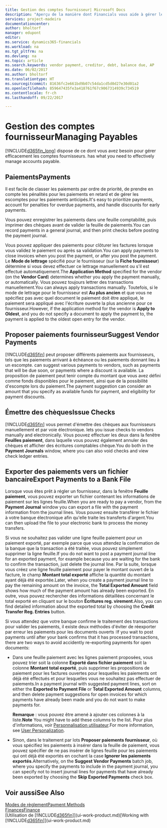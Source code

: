```yaml
---
title: Gestion des comptes fournisseur| Microsoft Docs
description: "Aperçu de la manière dont Financials vous aide à gérer les comptes fournisseurs, y compris les paiements fournisseur, les créditeurs, les dettes, et le solde dû."
services: project-madeira
documentationcenter: 
author: bholtorf
manager: edupont
editor: 
ms.service: dynamics365-financials
ms.workload: na
ms.tgt_pltfrm: na
ms.devlang: na
ms.topic: article
ms.search.keywords: vendor payment, creditor, debt, balance due, AP
ms.date: 06/02/2017
ms.author: bholtorf
ms.translationtype: HT
ms.sourcegitcommit: 81636fc2e661bd9b07c54da1cd5d0d27e30d01a2
ms.openlocfilehash: 859647435fe3a418761f67c9067314939c734519
ms.contentlocale: fr-ch
ms.lasthandoff: 09/22/2017

---
```

# <a name="managing-payables"></a><span data-ttu-id="d7edf-103">Gestion des comptes fournisseur</span><span class="sxs-lookup"><span data-stu-id="d7edf-103">Managing Payables</span></span>
[!INCLUDE[d365fin_long](includes/d365fin_long_md.md)]<span data-ttu-id="d7edf-104"> dispose de ce dont vous avez besoin pour gérer efficacement les comptes fournisseurs.</span><span class="sxs-lookup"><span data-stu-id="d7edf-104"> has what you need to effectively manage accounts payable.</span></span>  

## <a name="payments"></a><span data-ttu-id="d7edf-105">Paiements</span><span class="sxs-lookup"><span data-stu-id="d7edf-105">Payments</span></span>
<span data-ttu-id="d7edf-106">Il est facile de classer les paiements par ordre de priorité, de prendre en compte les pénalités pour les paiements en retard et de gérer les escomptes pour les paiements anticipés.</span><span class="sxs-lookup"><span data-stu-id="d7edf-106">It's easy to prioritize payments, account for penalties for overdue payments, and handle discounts for early payments.</span></span>

<span data-ttu-id="d7edf-107">Vous pouvez enregistrer les paiements dans une feuille comptabilité, puis imprimer des chèques avant de valider la feuille de paiements.</span><span class="sxs-lookup"><span data-stu-id="d7edf-107">You can record payments in a general journal, and then print checks before posting the payment journal.</span></span>

<span data-ttu-id="d7edf-108">Vous pouvez appliquer des paiements pour clôturer les factures lorsque vous validez le paiement ou après sa validation.</span><span class="sxs-lookup"><span data-stu-id="d7edf-108">You can apply payments to close invoices when you post the payment, or after you post the payment.</span></span> <span data-ttu-id="d7edf-109">Le **Mode de lettrage** spécifié pour le fournisseur (sur la **Fiche fournisseur**) détermine si vous devez effectuer ce lettrage manuellement ou s'il est effectué automatiquement.</span><span class="sxs-lookup"><span data-stu-id="d7edf-109">The **Application Method** specified for the vendor (on the **Vendor Card**) determines whether you apply the payment manually, or automatically.</span></span> <span data-ttu-id="d7edf-110">Vous pouvez toujours lettrer des transactions manuellement.</span><span class="sxs-lookup"><span data-stu-id="d7edf-110">You can always apply transactions manually.</span></span> <span data-ttu-id="d7edf-111">Toutefois, si le mode de lettrage pour le fournisseur est **Au plus ancien** et que vous ne spécifiez pas avec quel document le paiement doit être appliqué, le paiement sera appliqué avec l'écriture ouverte la plus ancienne pour ce fournisseur.</span><span class="sxs-lookup"><span data-stu-id="d7edf-111">However, if the application method for the vendor is **Apply to Oldest**, and you do not specify a document to apply the payment to, the payment is applied to the oldest open entry for the vendor.</span></span>

## <a name="suggest-vendor-payments"></a><span data-ttu-id="d7edf-112">Proposer paiements fournisseur</span><span class="sxs-lookup"><span data-stu-id="d7edf-112">Suggest Vendor Payments</span></span>
[!INCLUDE[d365fin](includes/d365fin_md.md)]<span data-ttu-id="d7edf-113"> peut proposer différents paiements aux fournisseurs, tels que les paiements arrivant à échéance ou les paiements donnant lieu à un escompte.</span><span class="sxs-lookup"><span data-stu-id="d7edf-113"> can suggest various payments to vendors, such as payments that will be due soon, or payments where a discount is available.</span></span> <span data-ttu-id="d7edf-114">La proposition de paiement peut tenir compte du montant que vous avez défini comme fonds disponibles pour le paiement, ainsi que de la possibilité d'escompte lors du paiement.</span><span class="sxs-lookup"><span data-stu-id="d7edf-114">The payment suggestion can consider an amount that you specify as available funds for payment, and eligibility for payment discounts.</span></span>

## <a name="issue-checks"></a><span data-ttu-id="d7edf-115">Émettre des chèques</span><span class="sxs-lookup"><span data-stu-id="d7edf-115">Issue Checks</span></span>
[!INCLUDE[d365fin](includes/d365fin_md.md)]<span data-ttu-id="d7edf-116"> vous permet d'émettre des chèques aux fournisseurs manuellement et par voie électronique.</span><span class="sxs-lookup"><span data-stu-id="d7edf-116"> lets you issue checks to vendors manually and electronically.</span></span> <span data-ttu-id="d7edf-117">Vous pouvez effectuer les deux dans la fenêtre **Feuilles paiement**, dans laquelle vous pouvez également annuler des chèques et afficher des écritures comptables chèque.</span><span class="sxs-lookup"><span data-stu-id="d7edf-117">You do both in the **Payment Journals** window, where you can also void checks and view check ledger entries.</span></span>

## <a name="export-payments-to-a-bank-file"></a><span data-ttu-id="d7edf-118">Exporter des paiements vers un fichier bancaire</span><span class="sxs-lookup"><span data-stu-id="d7edf-118">Export Payments to a Bank File</span></span>
<span data-ttu-id="d7edf-119">Lorsque vous êtes prêt à régler un fournisseur, dans la fenêtre **Feuille paiement**, vous pouvez exporter un fichier contenant les informations de paiement sur les lignes feuille.</span><span class="sxs-lookup"><span data-stu-id="d7edf-119">When you are ready to pay a vendor, from the **Payment Journal** window you can export a file with the payment information from the journal lines.</span></span> <span data-ttu-id="d7edf-120">Vous pouvez ensuite transférer le fichier à votre banque électronique afin qu'elle traite les transferts d'argent.</span><span class="sxs-lookup"><span data-stu-id="d7edf-120">You can then upload the file to your electronic bank to process the money transfers.</span></span>

<span data-ttu-id="d7edf-121">Si vous ne souhaitez pas valider une ligne feuille paiement pour un paiement exporté, par exemple parce que vous attendez la confirmation de la banque que la transaction a été traitée, vous pouvez simplement supprimer la ligne feuille.</span><span class="sxs-lookup"><span data-stu-id="d7edf-121">If you do not want to post a payment journal line for an exported payment, for example because you are waiting for the bank to confirm the transaction, just delete the journal line.</span></span> <span data-ttu-id="d7edf-122">Par la suite, lorsque vous créez une ligne feuille paiement pour payer le montant ouvert de la facture, le champ **Montant total exporté** affiche la quantité du montant ayant déjà été exportée.</span><span class="sxs-lookup"><span data-stu-id="d7edf-122">Later, when you create a payment journal line to pay the remaining amount on the invoice, the **Total Exported Amount** field shows how much of the payment amount has already been exported.</span></span> <span data-ttu-id="d7edf-123">En outre, vous pouvez rechercher des informations détaillées concernant le total exporté en cliquant sur le bouton **Écritures reg. virement**.</span><span class="sxs-lookup"><span data-stu-id="d7edf-123">Also, you can find detailed information about the exported total by choosing the **Credit Transfer Reg. Entries** button.</span></span>

<span data-ttu-id="d7edf-124">Si vous attendez que votre banque confirme le traitement des transactions pour valider les paiements, il existe deux méthodes d'éviter de réexporter par erreur les paiements pour les documents ouverts :</span><span class="sxs-lookup"><span data-stu-id="d7edf-124">If you wait to post payments until after your bank confirms that it has processed transactions, there are two ways to avoid accidently re-exporting payments for open documents:</span></span>  

* <span data-ttu-id="d7edf-125">Dans une feuille paiement avec les lignes paiement proposées, vous pouvez trier soit la colonne **Exporté dans fichier paiement** soit la colonne **Montant total exporté**, puis supprimer les propositions de paiement pour les factures ouvertes pour lesquelles les paiements ont déjà été effectués et pour lesquelles vous ne souhaitez pas effectuer de paiements.</span><span class="sxs-lookup"><span data-stu-id="d7edf-125">In a payment journal with suggested payment lines, sort on either the **Exported to Payment File** or **Total Exported Amount** columns, and then delete payment suggestions for open invoices for which payments have already been made and you do not want to make payments for.</span></span>

    <span data-ttu-id="d7edf-126">**Remarque** : vous pouvez être amené à ajouter ces colonnes à la liste.</span><span class="sxs-lookup"><span data-stu-id="d7edf-126">**Note** You might have to add these columns to the list.</span></span> <span data-ttu-id="d7edf-127">Pour plus d'informations, voir [Personnalisation utilisateur](ui-user-personalization.md).</span><span class="sxs-lookup"><span data-stu-id="d7edf-127">For more information, see [User Personalization](ui-user-personalization.md).</span></span>  
* <span data-ttu-id="d7edf-128">Sinon, dans le traitement par lots **Proposer paiements fournisseur**, où vous spécifiez les paiements à insérer dans la feuille de paiement, vous pouvez spécifier de ne pas insérer de lignes feuille pour les paiements qui ont déjà été exportés en cochant la case **Ignorer les paiements exportés**.</span><span class="sxs-lookup"><span data-stu-id="d7edf-128">Alternatively, on the **Suggest Vendor Payments** batch job, where you specify the payments to include in the payment journal, you can specify not to insert journal lines for payments that have already been exported by choosing the **Skip Exported Payments** check box.</span></span>

## <a name="see-also"></a><span data-ttu-id="d7edf-129">Voir aussi</span><span class="sxs-lookup"><span data-stu-id="d7edf-129">See Also</span></span>
[<span data-ttu-id="d7edf-130">Modes de règlement</span><span class="sxs-lookup"><span data-stu-id="d7edf-130">Payment Methods</span></span>](finance-payment-methods.md)  
[<span data-ttu-id="d7edf-131">Finances</span><span class="sxs-lookup"><span data-stu-id="d7edf-131">Finance</span></span>](finance.md)  
<span data-ttu-id="d7edf-132">[Utilisation de [!INCLUDE[d365fin](includes/d365fin_md.md)]](ui-work-product.md)</span><span class="sxs-lookup"><span data-stu-id="d7edf-132">[Working with [!INCLUDE[d365fin](includes/d365fin_md.md)]](ui-work-product.md)</span></span>

